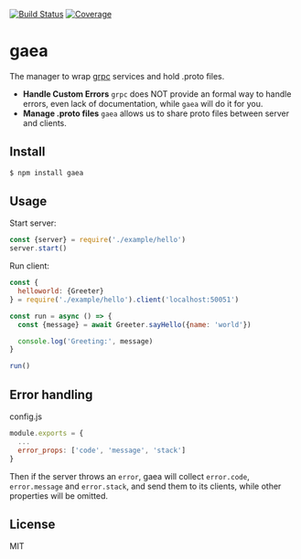 [![Build Status](https://travis-ci.org/kaelzhang/gaea.svg?branch=master)](https://travis-ci.org/kaelzhang/gaea)
[![Coverage](https://codecov.io/gh/kaelzhang/gaea/branch/master/graph/badge.svg)](https://codecov.io/gh/kaelzhang/gaea)
<!-- optional appveyor tst
[![Windows Build Status](https://ci.appveyor.com/api/projects/status/github/kaelzhang/gaea?branch=master&svg=true)](https://ci.appveyor.com/project/kaelzhang/gaea)
-->
<!-- optional npm version
[![NPM version](https://badge.fury.io/js/gaea.svg)](http://badge.fury.io/js/gaea)
-->
<!-- optional npm downloads
[![npm module downloads per month](http://img.shields.io/npm/dm/gaea.svg)](https://www.npmjs.org/package/gaea)
-->
<!-- optional dependency status
[![Dependency Status](https://david-dm.org/kaelzhang/gaea.svg)](https://david-dm.org/kaelzhang/gaea)
-->

# gaea

The manager to wrap [grpc](https://grpc.io) services and hold .proto files.

- **Handle Custom Errors** `grpc` does NOT provide an formal way to handle errors, even lack of documentation, while `gaea` will do it for you.
- **Manage .proto files** `gaea` allows us to share proto files between server and clients.

## Install

```sh
$ npm install gaea
```

## Usage

Start server:

```js
const {server} = require('./example/hello')
server.start()
```

Run client:

```js
const {
  helloworld: {Greeter}
} = require('./example/hello').client('localhost:50051')

const run = async () => {
  const {message} = await Greeter.sayHello({name: 'world'})

  console.log('Greeting:', message)
}

run()
```

## Error handling

config.js

```js
module.exports = {
  ...
  error_props: ['code', 'message', 'stack']
}
```

Then if the server throws an `error`, gaea will collect `error.code`, `error.message` and `error.stack`, and send them to its clients, while other properties will be omitted.

## License

MIT
